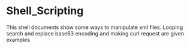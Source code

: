 # Shell_Scripting
This shell documents show some ways to manipulate xml files. Looping search and replace base63 encoding and making curl request are given examples
